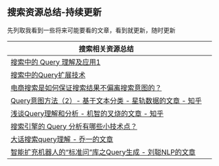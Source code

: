 ## 搜索资源总结-持续更新

先列取我看到一些将来可能要看的文章，看到就更新，随时更新

| 搜索相关资源总结                                             |      |
| ------------------------------------------------------------ | ---- |
| [搜索中的 Query 理解及应用1](https://mp.weixin.qq.com/s/rZMtsbMuyGwcy2KU7mzZhQ) |      |
| [搜索中的Query扩展技术](https://mp.weixin.qq.com/s/WRVwKaWvY-j-bkjxCprckQ) |      |
| [电商搜索是如何保证搜索结果不偏离搜索意图的？](https://www.zhihu.com/question/48614699) |      |
| [Query意图方法（2）- 基于文本分类 - 星轨数据的文章 - 知乎](https://zhuanlan.zhihu.com/p/89371806) |      |
| [浅谈Query理解和分析 - 机智的叉烧的文章 - 知乎](https://zhuanlan.zhihu.com/p/136313695) |      |
| [搜索引擎的 Query 分析有哪些小技术点？](https://www.zhihu.com/question/20681002) |      |
| [大话搜索query理解 - 乔一的文章](https://zhuanlan.zhihu.com/p/111904993) |      |
| [智能扩充机器人的“标准问”库之Query生成 - 刘聪NLP的文章](https://zhuanlan.zhihu.com/p/149429784) |      |